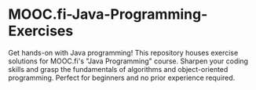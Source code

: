 # MOOC.fi-Java-Programming-Exercises
Get hands-on with Java programming! This repository houses exercise solutions for MOOC.fi's "Java Programming" course. Sharpen your coding skills and grasp the fundamentals of algorithms and object-oriented programming. Perfect for beginners and no prior experience required.
